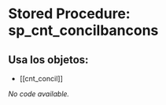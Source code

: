 # Stored Procedure: sp_cnt_concilbancons

## Usa los objetos:
- [[cnt_concil]]

*No code available.*
